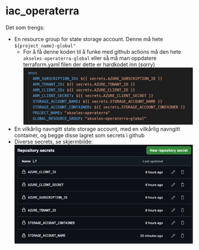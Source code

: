 # iac_operaterra

Det som trengs:

* En resource group for state storage account. Denne må hete `${project_name}-global"`
  * For å få denne koden til å funke med github actions må den hete `akseles-operaterra-global` eller så må man oppdatere terraform.yaml filen der dette er hardkodet inn (sorry)
    ![alt text](image-1.png)
* En vilkårlig navngitt state storage account, med en vilkårlig navngitt container, og begge disse lagret som secrets i github
* Diverse secrets, se skjermbilde:
    ![alt text](image.png)
